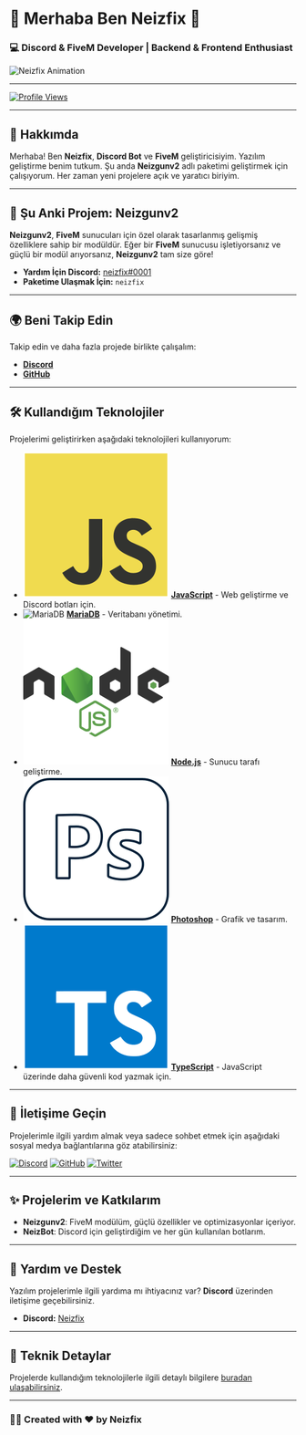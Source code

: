 # 🌟 **Merhaba Ben Neizfix** 🌟

### 💻 **Discord & FiveM Developer | Backend & Frontend Enthusiast**

![Neizfix Animation](https://www.chawtechsolutions.com/wp-content/uploads/2019/03/senior-front-end-developer-openings-1.gif)

---

[![Profile Views](https://komarev.com/ghpvc/?username=neizfix&label=Profile%20views&color=0e75b6&style=flat)](https://github.com/neizfix)

---

## 🚀 **Hakkımda**

Merhaba! Ben **Neizfix**, **Discord Bot** ve **FiveM** geliştiricisiyim. Yazılım geliştirme benim tutkum. Şu anda **Neizgunv2** adlı paketimi geliştirmek için çalışıyorum. Her zaman yeni projelere açık ve yaratıcı biriyim.

---

## 💼 **Şu Anki Projem: Neizgunv2**

**Neizgunv2**, **FiveM** sunucuları için özel olarak tasarlanmış gelişmiş özelliklere sahip bir modüldür. Eğer bir **FiveM** sunucusu işletiyorsanız ve güçlü bir modül arıyorsanız, **Neizgunv2** tam size göre!

- **Yardım İçin Discord:** [neizfix#0001](https://discord.gg/neizfix)
- **Paketime Ulaşmak İçin:** `neizfix`

---

## 🌍 **Beni Takip Edin**

Takip edin ve daha fazla projede birlikte çalışalım:

- [**Discord**](https://discord.gg/arentuza)
- [**GitHub**](https://github.com/neizfix)

---

## 🛠️ **Kullandığım Teknolojiler**

Projelerimi geliştirirken aşağıdaki teknolojileri kullanıyorum:

- ![JavaScript](https://raw.githubusercontent.com/devicons/devicon/master/icons/javascript/javascript-original.svg) [**JavaScript**](https://developer.mozilla.org/en-US/docs/Web/JavaScript) - Web geliştirme ve Discord botları için.
- ![MariaDB](https://www.vectorlogo.zone/logos/mariadb/mariadb-icon.svg) [**MariaDB**](https://mariadb.org/) - Veritabanı yönetimi.
- ![NodeJS](https://raw.githubusercontent.com/devicons/devicon/master/icons/nodejs/nodejs-original-wordmark.svg) [**Node.js**](https://nodejs.org) - Sunucu tarafı geliştirme.
- ![Photoshop](https://raw.githubusercontent.com/devicons/devicon/master/icons/photoshop/photoshop-line.svg) [**Photoshop**](https://www.photoshop.com/en) - Grafik ve tasarım.
- ![TypeScript](https://raw.githubusercontent.com/devicons/devicon/master/icons/typescript/typescript-original.svg) [**TypeScript**](https://www.typescriptlang.org/) - JavaScript üzerinde daha güvenli kod yazmak için.

---

## 📱 **İletişime Geçin**

Projelerimle ilgili yardım almak veya sadece sohbet etmek için aşağıdaki sosyal medya bağlantılarına göz atabilirsiniz:

[![Discord](https://raw.githubusercontent.com/rahuldkjain/github-profile-readme-generator/master/src/images/icons/Social/discord.svg)](https://discord.gg/neizfix)
[![GitHub](https://raw.githubusercontent.com/rahuldkjain/github-profile-readme-generator/master/src/images/icons/Social/github.svg)](https://github.com/neizfix)
[![Twitter](https://raw.githubusercontent.com/rahuldkjain/github-profile-readme-generator/master/src/images/icons/Social/twitter.svg)](https://twitter.com/neizfix)

---

## ✨ **Projelerim ve Katkılarım**

- **Neizgunv2**: FiveM modülüm, güçlü özellikler ve optimizasyonlar içeriyor.
- **NeizBot**: Discord için geliştirdiğim ve her gün kullanılan botlarım.

---

## 💬 **Yardım ve Destek**

Yazılım projelerimle ilgili yardıma mı ihtiyacınız var? **Discord** üzerinden iletişime geçebilirsiniz.

- **Discord:** [Neizfix](https://discord.gg/arentuza)

---

## 🌱 **Teknik Detaylar**

Projelerde kullandığım teknolojilerle ilgili detaylı bilgilere [buradan ulaşabilirsiniz](https://github.com/neizfix).

---

### 👨‍💻 **Created with ❤️ by Neizfix**
